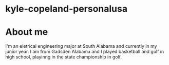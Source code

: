 # kyle-copeland-personalusa

# About me

I'm an eletrical engineering major at South Alabama and currently in my junior year. I am from Gadsden Alabama and I played basketball and golf in high school, playinng in the state championship in golf.
